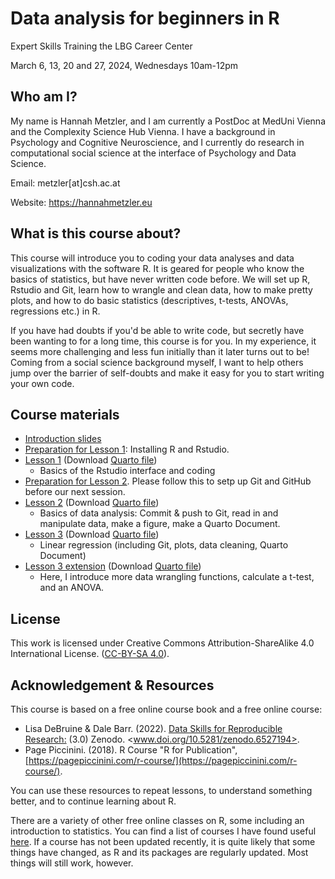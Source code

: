 # Data analysis for beginners in R

Expert Skills Training the LBG Career Center

March 6, 13, 20 and 27, 2024, Wednesdays 10am-12pm

## Who am I?

My name is Hannah Metzler, and I am currently a PostDoc at MedUni Vienna and the Complexity Science Hub Vienna. I have a background in Psychology and Cognitive Neuroscience, and I currently do research in computational social science at the interface of Psychology and Data Science.

Email: metzler[at]csh.ac.at

Website: <https://hannahmetzler.eu>

## What is this course about?

This course will introduce you to coding your data analyses and data visualizations with the software R. It is geared for people who know the basics of statistics, but have never written code before. We will set up R, Rstudio and Git, learn how to wrangle and clean data, how to make pretty plots, and how to do basic statistics (descriptives, t-tests, ANOVAs, regressions etc.) in R.

If you have had doubts if you'd be able to write code, but secretly have been wanting to for a long time, this course is for you. In my experience, it seems more challenging and less fun initially than it later turns out to be! Coming from a social science background myself, I want to help others jump over the barrier of self-doubts and make it easy for you to start writing your own code.

## Course materials

- [Introduction slides](https://hannahmetzler.eu/R_intro/Course_overview/Overview.html)
- [Preparation for Lesson 1](https://github.com/hannahmetzler/R_intro/blob/main/Lesson_1/lesson1_preparations.md): Installing R and Rstudio. 
- [Lesson 1](https://hannahmetzler.eu/R_intro/Lesson_1/Lesson1.html) (Download [Quarto file](/Lesson_1/Lesson1.qmd))
  - Basics of the Rstudio interface and coding
- [Preparation for Lesson 2](https://hannahmetzler.eu/R_intro/Lesson_2/Install_Git_GitHub/Git_Github.html). Please follow this to setp up Git and GitHub before our next session.
- [Lesson 2](https://hannahmetzler.eu/R_intro/Lesson_2/Lesson2.html) (Download [Quarto file](/Lesson_2/Lesson2.qmd))
  - Basics of data analysis: Commit & push to Git, read in and manipulate data, make a figure, make a Quarto Document. 
- [Lesson 3](https://hannahmetzler.eu/R_intro/Lesson_3/Lesson3.html) (Download [Quarto file](/Lesson_3/Lesson3.qmd))
  - Linear regression (including Git, plots, data cleaning, Quarto Document)
- [Lesson 3 extension](https://hannahmetzler.eu/R_intro/Lesson_3b/Lesson3b.html) (Download [Quarto file](/Lesson_3b/Lesson3b.qmd))
  - Here, I introduce more data wrangling functions, calculate a t-test, and an ANOVA. 

## License

This work is licensed under Creative Commons Attribution-ShareAlike 4.0 International License. ([CC-BY-SA 4.0](https://creativecommons.org/licenses/by-sa/4.0/)).

## Acknowledgement & Resources

This course is based on a free online course book and a free online course:

- Lisa DeBruine & Dale Barr. (2022). [Data Skills for Reproducible Research:](https://psyteachr.github.io/reprores-v3/index.html) (3.0) Zenodo. <www.doi.org/10.5281/zenodo.6527194>.
- Page Piccinini. (2018). R Course "R for Publication", [https://pagepiccinini.com/r-course/](https://pagepiccinini.com/r-course/).

You can use these resources to repeat lessons, to understand something better, and to continue learning about R. 

There are a variety of other free online classes on R, some including an introduction to statistics. You can find a list of courses I have found useful [here](https://github.com/hannahmetzler/R_intro/blob/main/Resources.md). If a course has not been updated recently, it is quite likely that some things have changed, as R and its packages are regularly updated. Most things will still work, however.
